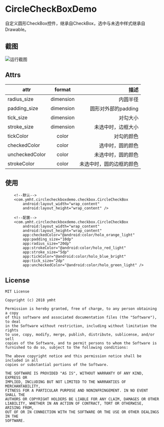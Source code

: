 # CircleCheckBoxDemo
自定义圆形CheckBox控件，继承自CheckBox，选中与未选中样式继承自Drawable。
## 截图
![运行截图](https://github.com/ymht/CircleCheckBoxDemo/blob/master/art/screenshot.gif)
## Attrs
attr|format|描述
---|:--:|---:
radius_size|dimension|内圆半径
padding_size|dimension|圆形对外部的padding
tick_size|dimension|对勾大小
stroke_size|dimension|未选中时，边框大小
tickColor|color|对勾的颜色
checkedColor|color|选中时，圆的颜色
uncheckedColor|color|未选中时，圆的颜色
strokeColor|color|未选中时，圆的边框的颜色
## 使用
```
    <!--默认-->
    <com.ymht.circlecheckboxdemo.checkbox.CircleCheckBox
        android:layout_width="wrap_content"
        android:layout_height="wrap_content" />
        
    <!--配置-->
    <com.ymht.circlecheckboxdemo.checkbox.CircleCheckBox
        android:layout_width="wrap_content"
        android:layout_height="wrap_content"
        app:checkedColor="@android:color/holo_orange_light"
        app:padding_size="10dp"
        app:radius_size="20dp"
        app:strokeColor="@android:color/holo_red_light"
        app:stroke_size="5dp"
        app:tickColor="@android:color/holo_blue_bright"
        app:tick_size="2dp"
        app:uncheckedColor="@android:color/holo_green_light" />
```
## License
```
MIT License

Copyright (c) 2018 ymht

Permission is hereby granted, free of charge, to any person obtaining a copy
of this software and associated documentation files (the "Software"), to deal
in the Software without restriction, including without limitation the rights
to use, copy, modify, merge, publish, distribute, sublicense, and/or sell
copies of the Software, and to permit persons to whom the Software is
furnished to do so, subject to the following conditions:

The above copyright notice and this permission notice shall be included in all
copies or substantial portions of the Software.

THE SOFTWARE IS PROVIDED "AS IS", WITHOUT WARRANTY OF ANY KIND, EXPRESS OR
IMPLIED, INCLUDING BUT NOT LIMITED TO THE WARRANTIES OF MERCHANTABILITY,
FITNESS FOR A PARTICULAR PURPOSE AND NONINFRINGEMENT. IN NO EVENT SHALL THE
AUTHORS OR COPYRIGHT HOLDERS BE LIABLE FOR ANY CLAIM, DAMAGES OR OTHER
LIABILITY, WHETHER IN AN ACTION OF CONTRACT, TORT OR OTHERWISE, ARISING FROM,
OUT OF OR IN CONNECTION WITH THE SOFTWARE OR THE USE OR OTHER DEALINGS IN THE
SOFTWARE.
```
